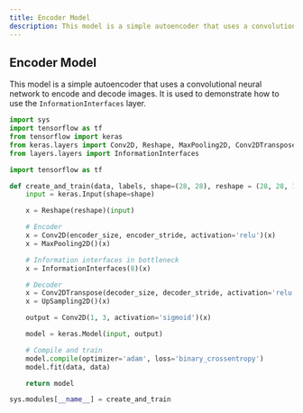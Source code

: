 ```yaml
---
title: Encoder Model
description: This model is a simple autoencoder that uses a convolutional neural network to encode and decode images. It is used to demonstrate how to use the Info...
---
```

## Encoder Model

This model is a simple autoencoder that uses a convolutional neural network to encode and decode images. It is used to demonstrate how to use the `InformationInterfaces` layer.

```python
import sys
import tensorflow as tf
from tensorflow import keras
from keras.layers import Conv2D, Reshape, MaxPooling2D, Conv2DTranspose, UpSampling2D
from layers.layers import InformationInterfaces

import tensorflow as tf

def create_and_train(data, labels, shape=(28, 28), reshape = (28, 28, 1), encoder_size=16, encoder_stride=3, decoder_size=16, decoder_stride=3):
    input = keras.Input(shape=shape)

    x = Reshape(reshape)(input)

    # Encoder
    x = Conv2D(encoder_size, encoder_stride, activation='relu')(x)
    x = MaxPooling2D()(x)

    # Information interfaces in bottleneck
    x = InformationInterfaces(8)(x)

    # Decoder
    x = Conv2DTranspose(decoder_size, decoder_stride, activation='relu')(x)
    x = UpSampling2D()(x)

    output = Conv2D(1, 3, activation='sigmoid')(x)

    model = keras.Model(input, output)

    # Compile and train
    model.compile(optimizer='adam', loss='binary_crossentropy')
    model.fit(data, data)

    return model

sys.modules[__name__] = create_and_train
```
